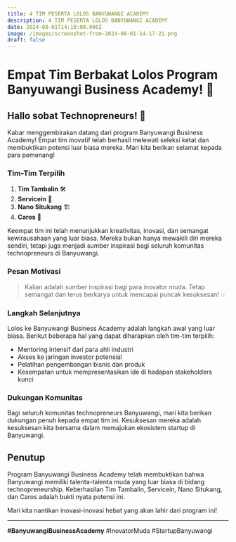 ```yaml
---
title: 4 TIM PESERTA LOLOS BANYUWANGI ACADEMY
description: 4 TIM PESERTA LOLOS BANYUWANGI ACADEMY
date: 2024-08-01T14:18:00.000Z
image: /images/screenshot-from-2024-08-01-14-17-21.png
draft: false
---
```

# Empat Tim Berbakat Lolos Program Banyuwangi Business Academy! 🎉

## Hallo sobat Technopreneurs! 🚀

Kabar menggembirakan datang dari program Banyuwangi Business Academy! Empat tim inovatif telah berhasil melewati seleksi ketat dan membuktikan potensi luar biasa mereka. Mari kita berikan selamat kepada para pemenang!

### Tim-Tim Terpilih

1. **Tim Tambalin** 🛠️
2. **Servicein** 🔧
3. **Nano Situkang** 🏗️
4. **Caros** 🚗

Keempat tim ini telah menunjukkan kreativitas, inovasi, dan semangat kewirausahaan yang luar biasa. Mereka bukan hanya mewakili diri mereka sendiri, tetapi juga menjadi sumber inspirasi bagi seluruh komunitas technopreneurs di Banyuwangi.

### Pesan Motivasi

> Kalian adalah sumber inspirasi bagi para inovator muda. Tetap semangat dan terus berkarya untuk mencapai puncak kesuksesan! 💡

### Langkah Selanjutnya

Lolos ke Banyuwangi Business Academy adalah langkah awal yang luar biasa. Berikut beberapa hal yang dapat diharapkan oleh tim-tim terpilih:

- Mentoring intensif dari para ahli industri
- Akses ke jaringan investor potensial
- Pelatihan pengembangan bisnis dan produk
- Kesempatan untuk mempresentasikan ide di hadapan stakeholders kunci

### Dukungan Komunitas

Bagi seluruh komunitas technopreneurs Banyuwangi, mari kita berikan dukungan penuh kepada empat tim ini. Kesuksesan mereka adalah kesuksesan kita bersama dalam memajukan ekosistem startup di Banyuwangi.

## Penutup

Program Banyuwangi Business Academy telah membuktikan bahwa Banyuwangi memiliki talenta-talenta muda yang luar biasa di bidang technopreneurship. Keberhasilan Tim Tambalin, Servicein, Nano Situkang, dan Caros adalah bukti nyata potensi ini.

Mari kita nantikan inovasi-inovasi hebat yang akan lahir dari program ini!

---

**#BanyuwangiBusinessAcademy** #InovatorMuda #StartupBanyuwangi
